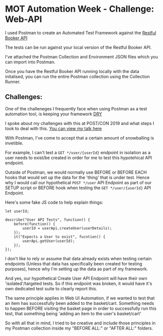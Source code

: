 # MOT Automation Week - Challenge: Web-API

I used Postman to create an Automated Test Framework against the [Restful Booker API](https://github.com/mwinteringham/restful-booker-platform)

The tests can be run against your local version of the Restful Booker API.

I've attached the Postman Collection and Environment JSON files which you can import into Postman.

Once you have the Restful Booker API running locally with the data initalised, you can run the entire Postman collection using the Collection Runner.

## Challenges:
One of the challeneges I frequently face when using Postman as a test automation tool, is keeping your framework [DRY](https://en.wikipedia.org/wiki/Don%27t_repeat_yourself)

I spoke about my challenges with this at POST/CON 2019 and what steps I took to deal with this. [You can view my talk here](https://www.youtube.com/watch?v=lmGrMA4I5CI)

With Postman, I've come to accept that a certain amount of snowballing is invetible.

For example, I can't test a ```GET */user/{userId}``` endpoint in isolation as a user needs to exist/be created in order for me to test this hypotehical API endpoint. 

Outside of Postman, we would normally use BEFORE or BEFORE EACH hooks that would set up the data for the 'thing' that is under test. Hence why I would call our hypothetical ```POST */user``` API Endpoint as part of our SETUP script or BEFORE hook when testing the ```GET */user/{userId}``` API Endpoint.

Here's some fake JS code to help explain things:
```
let userId;

describe("User API Tests", function() {
    before(function() {
        userId = userApi.createUser(userDetails);
    });
    it("Expects a User to exist", fucntion() {
        userApi.getUser(userId);
    });
});
```
I don't like to rely or assume that data already exists when testing certain endpoints (Unless that data has specifically been created for testing purposes), hence why I'm setting up the data as part of my framework.

And yes, our hypothetical Create User API Endpoint will have their own 'isolated'/targeted tests. So if this endpoint was broken, it would have it's own dedicated test suite to clearly report this.

The same principle applies in Web UI Automation, if we wanted to test that an item has successfully been added to the basket/cart. Something needs to happen BEFORE visiting the basket page in order to successfully run this test, that something being 'adding an item to the user's basket/cart'

So with all that in mind, I tried to be creative and include those principles in my Postman collection inside my "BEFORE ALL:" or "AFTER ALL:" folders.